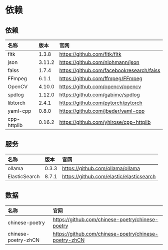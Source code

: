 # 依赖

## 依赖

|名称|版本|官网|
|:--|:--|:--|
|fltk|1.3.8|https://github.com/fltk/fltk|
|json|3.11.2|https://github.com/nlohmann/json|
|faiss|1.7.4|https://github.com/facebookresearch/faiss|
|FFmpeg|6.1.1|https://github.com/ffmpeg/FFmpeg|
|OpenCV|4.10.0|https://github.com/opencv/opencv|
|spdlog|1.12.0|https://github.com/gabime/spdlog|
|libtorch|2.4.1|https://github.com/pytorch/pytorch|
|yaml-cpp|0.8.0|https://github.com/jbeder/yaml-cpp|
|cpp-httplib|0.16.2|https://github.com/yhirose/cpp-httplib|

## 服务

|名称|版本|官网|
|:--|:--|:--|
|ollama|0.3.3|https://github.com/ollama/ollama|
|ElasticSearch|8.7.1|https://github.com/elastic/elasticsearch|

## 数据

|名称|官网|
|:--|:--|
|chinese-poetry|https://github.com/chinese-poetry/chinese-poetry|
|chinese-poetry-zhCN|https://github.com/chinese-poetry/chinese-poetry-zhCN|
